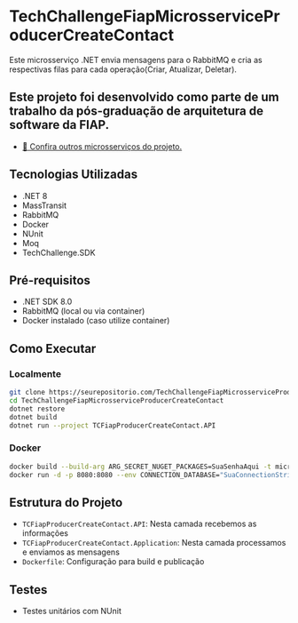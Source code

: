 # TechChallengeFiapMicrosserviceProducerCreateContact

Este microsserviço .NET envia mensagens para o RabbitMQ e cria as respectivas filas para cada operação(Criar, Atualizar, Deletar).

## Este projeto foi desenvolvido como parte de um trabalho da pós-graduação de arquitetura de software da FIAP.
 - [🔗 Confira outros microsserviços do projeto.](https://github.com/caiofabiogomes/TechChallenge-FIAP-Microsservices)

## Tecnologias Utilizadas
- .NET 8
- MassTransit
- RabbitMQ
- Docker
- NUnit
- Moq
- TechChallenge.SDK

## Pré-requisitos
- .NET SDK 8.0
- RabbitMQ (local ou via container)
- Docker instalado (caso utilize container)

## Como Executar

### Localmente
```sh
git clone https://seurepositorio.com/TechChallengeFiapMicrosserviceProducerCreateContact.git
cd TechChallengeFiapMicrosserviceProducerCreateContact
dotnet restore
dotnet build
dotnet run --project TCFiapProducerCreateContact.API
```

### Docker
```sh
docker build --build-arg ARG_SECRET_NUGET_PACKAGES=SuaSenhaAqui -t microsservice-create-contact .
docker run -d -p 8080:8080 --env CONNECTION_DATABASE="SuaConnectionString" microsservice-create-contact
```

## Estrutura do Projeto
- `TCFiapProducerCreateContact.API`: Nesta camada recebemos as informações
- `TCFiapProducerCreateContact.Application`: Nesta camada processamos e enviamos as mensagens 
- `Dockerfile`: Configuração para build e publicação

## Testes
- Testes unitários com NUnit




